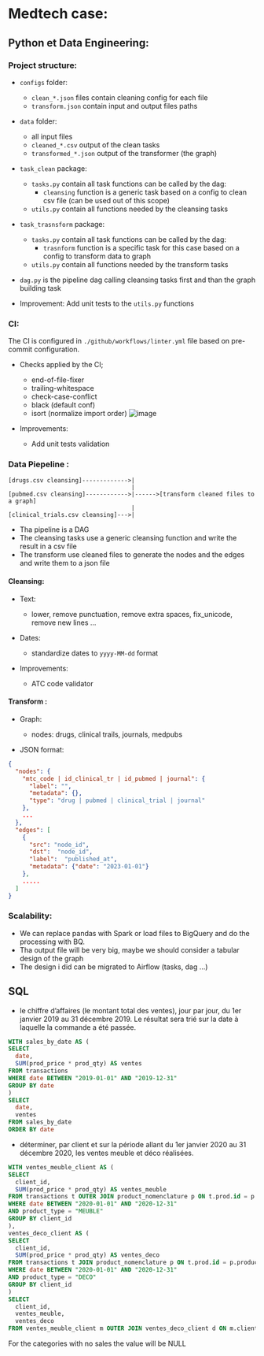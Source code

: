 # Medtech case:

## Python et Data Engineering:

### Project structure:

- `configs` folder:
  - `clean_*.json` files contain cleaning config for each file
  - `transform.json` contain input and output files paths


- `data` folder:
  - all input files
  - `cleaned_*.csv` output of the clean tasks
  - `transformed_*.json` output of the transformer (the graph)


- `task_clean` package:
  - `tasks.py` contain all task functions can be called by the dag:
    - `cleansing` function is a generic task based on a config to clean csv file (can be used out of this scope)
  - `utils.py` contain all functions needed by the cleansing tasks


- `task_trasnsform` package:
  - `tasks.py` contain all task functions can be called by the dag:
    - `trasnform` function is a specific task for this case based on a config to transform data to graph
  - `utils.py` contain all functions needed by the transform tasks


- `dag.py` is the pipeline dag calling cleansing tasks first and than the graph building task


- Improvement: Add unit tests to the `utils.py` functions

### CI:

The CI is configured in `./github/workflows/linter.yml` file based on pre-commit configuration.
- Checks applied by the CI;
  - end-of-file-fixer
  - trailing-whitespace
  - check-case-conflict
  - black (default conf)
  - isort (normalize import order)
![image](https://github.com/sanxore/medtech-case/assets/14028677/218ae941-7594-4b32-8ea6-8ee48e86eb48)


- Improvements:
  - Add unit tests validation


### Data Piepeline :

```commandline
[drugs.csv cleansing]------------->|
                                   |
[pubmed.csv cleansing]------------>|------>[transform cleaned files to a graph]
                                   |
[clinical_trials.csv cleansing]--->|
```

- Tha pipeline is a DAG
- The cleansing tasks use a generic cleansing function and write the result in a csv file
- The transform use cleaned files to generate the nodes and the edges and write them to a json file

#### Cleansing:
- Text:
  - lower, remove punctuation, remove extra spaces, fix_unicode, remove new lines ...

- Dates:
  - standardize dates to `yyyy-MM-dd` format

- Improvements:
  - ATC code validator

#### Transform :
- Graph:
  - nodes: drugs, clinical trails, journals, medpubs

- JSON format:

```json
{
  "nodes": {
    "mtc_code | id_clinical_tr | id_pubmed | journal": {
      "label": "",
      "metadata": {},
      "type": "drug | pubmed | clinical_trial | journal"
    },
    ...
  },
  "edges": [
    {
      "src": "node_id",
      "dst":  "node_id",
      "label":  "published_at",
      "metadata": {"date": "2023-01-01"}
    },
    .....
  ]
}
```

### Scalability:
  - We can replace pandas with Spark or load files to BigQuery and do the processing with BQ.
  - Tha output file will be very big, maybe we should consider a tabular design of the graph
  - The design i did can be migrated to Airflow (tasks, dag ...)


## SQL

- le chiffre d’affaires (le montant total des ventes), jour par jour, du 1er janvier 2019 au 31 décembre 2019. Le résultat
sera trié sur la date à laquelle la commande a été passée.

```sql
WITH sales_by_date AS (
SELECT
  date,
  SUM(prod_price * prod_qty) AS ventes
FROM transactions
WHERE date BETWEEN "2019-01-01" AND "2019-12-31"
GROUP BY date
)
SELECT
  date,
  ventes
FROM sales_by_date
ORDER BY date
```

- déterminer, par client et sur la période allant du
1er janvier 2020 au 31 décembre 2020, les ventes meuble et déco réalisées.

```sql
WITH ventes_meuble_client AS (
SELECT
  client_id,
  SUM(prod_price * prod_qty) AS ventes_meuble
FROM transactions t OUTER JOIN product_nomenclature p ON t.prod.id = p.product_id
WHERE date BETWEEN "2020-01-01" AND "2020-12-31"
AND product_type = "MEUBLE"
GROUP BY client_id
),
ventes_deco_client AS (
SELECT
  client_id,
  SUM(prod_price * prod_qty) AS ventes_deco
FROM transactions t JOIN product_nomenclature p ON t.prod.id = p.product_id
WHERE date BETWEEN "2020-01-01" AND "2020-12-31"
AND product_type = "DECO"
GROUP BY client_id
)
SELECT
  client_id,
  ventes_meuble,
  ventes_deco
FROM ventes_meuble_client m OUTER JOIN ventes_deco_client d ON m.client_id = d.client_id
```
For the categories with no sales the value will be NULL
